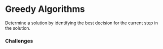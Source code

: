 # Greedy Algorithms
Determine a solution by identifying the best decision for the current step in the solution.

### Challenges
